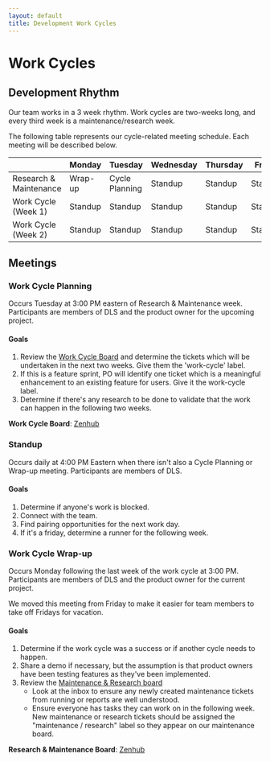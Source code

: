 ```yaml
---
layout: default
title: Development Work Cycles
---
```

# Work Cycles

## Development Rhythm

Our team works in a 3 week rhythm. Work cycles are two-weeks long, and every third
week is a maintenance/research week.

The following table represents our cycle-related meeting schedule. Each meeting
will be described below.

|                        | Monday         | Tuesday        | Wednesday | Thursday | Friday  |
| ---------------------- | -------------- | -------        | --------- | -------- | ------- |
| Research & Maintenance | Wrap-up        | Cycle Planning | Standup   | Standup  | Standup |
| Work Cycle (Week 1)    | Standup        | Standup        | Standup   | Standup  | Standup |
| Work Cycle (Week 2)    | Standup        | Standup        | Standup   | Standup  | Standup |

## Meetings

### Work Cycle Planning

Occurs Tuesday at 3:00 PM eastern of Research & Maintenance week. Participants are
members of DLS and the product owner for the upcoming project.

#### Goals

1. Review the [Work Cycle Board](https://app.zenhub.com/workspaces/dls-work-cycle-613924a1df719e0013b678b0/board?repos=98223070)
    and determine the tickets which will be undertaken in the
    next two weeks. Give them the 'work-cycle' label.
1. If this is a feature sprint, PO will identify one ticket which is a
   meaningful enhancement to an existing feature for users. Give it the
   work-cycle label.
1. Determine if there's any research to be done to validate that the work can
   happen in the following two weeks.

**Work Cycle Board**:
[Zenhub](https://app.zenhub.com/workspaces/dls-work-cycle-613924a1df719e0013b678b0/board?repos=98223070)

### Standup

Occurs daily at 4:00 PM Eastern when there isn't also a Cycle Planning or
Wrap-up meeting. Participants are members of DLS.

#### Goals

1. Determine if anyone's work is blocked.
1. Connect with the team.
1. Find pairing opportunities for the next work day.
1. If it's a friday, determine a runner for the following week.


### Work Cycle Wrap-up

Occurs Monday following the last week of the work cycle at 3:00 PM. Participants are
members of DLS and the product owner for the current project.

We moved this meeting from Friday to make it easier for team members to take off
Fridays for vacation.

#### Goals

1. Determine if the work cycle was a success or if another cycle needs to
   happen.
1. Share a demo if necessary, but the assumption is that product owners have
   been testing features as they've been implemented.
1. Review the [Maintenance & Research board](https://app.zenhub.com/workspaces/dls-maintenance--research-6139264d4f68940016d4b7cf/board?repos=26446857,98223070,49439415,157741631,251438007)
   * Look at the inbox to ensure any newly created maintenance tickets from
   running or reports are well understood.
   * Ensure everyone has tasks they can work on in the following week. New maintenance or research tickets should be assigned the "maintenance / research" label so they appear on our maintenance board.

**Research & Maintenance Board**:
[Zenhub](https://app.zenhub.com/workspaces/dls-maintenance--research-6139264d4f68940016d4b7cf/board?repos=26446857,98223070,49439415,157741631,251438007)

